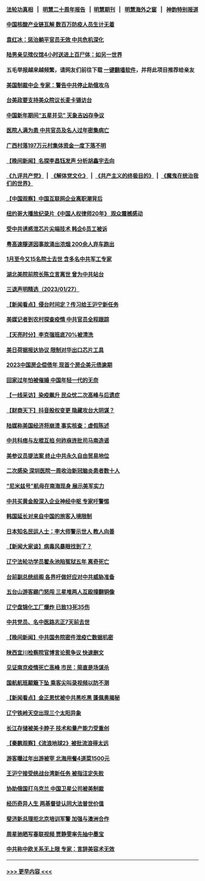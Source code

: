 #### [法轮功真相](https://github.com/gfw-breaker/truth/blob/master/README.md?t=0) &nbsp;&nbsp;|&nbsp;&nbsp; [明慧二十周年报告](https://github.com/gfw-breaker/mh-reports/blob/master/README.md?t=0) &nbsp;&nbsp;|&nbsp;&nbsp;[明慧期刊](https://github.com/gfw-breaker/mh-qikan) &nbsp;&nbsp;|&nbsp;&nbsp; [明慧海外之窗](https://github.com/gfw-breaker/mh-news/blob/master/README.md?t=0) &nbsp;&nbsp;|&nbsp;&nbsp; [神韵特别报道](https://github.com/gfw-breaker/mh-news/blob/master/shenyun.md?t=0)
#### [中国核酸产业链瓦解 数百万防疫人员生计无着](../pages/nsc413/n13917190.md?t=01290043) 
#### [袁红冰：惩治躺平官员无效 中共危机深化](../pages/nsc413/n13917207.md?t=01290043) 
#### [陆男亲见殡仪馆4小时送进上百尸体：如另一世界](../pages/nsc413/n13917046.md?t=01290043) 
#### 五毛举报越来越频繁，请网友们前往下载 [一键翻墙软件](https://github.com/gfw-breaker/ssr-accounts)，并将此项目推荐给亲友
#### [美国制裁中企 专家：警告中共停止助俄攻乌](../pages/nsc413/n13917128.md?t=01290043) 
#### [台美政要支持美众院议长麦卡锡访台](../pages/nsc413/n13917168.md?t=01290043) 
#### [中国新年期间“五星并见” 天象吉凶存争议](../pages/nsc413/n13917191.md?t=01290043) 
#### [医院人满为患 中共官员及名人过年密集病亡](../pages/nsc413/n13917127.md?t=01290043) 
#### [广西村落197万元村集体资金一度下落不明](../pages/nsc413/n13917137.md?t=01290043) 
#### [【晚间新闻】名探李昌钰发声 分析胡鑫宇去向](../pages/nsc413/n13917122.md?t=01290043) 
#### [《九评共产党》](https://github.com/begood0513/9ping.md/blob/master/README.md) &nbsp;|&nbsp; [《解体党文化》](../../../../jtdwh.md/blob/master/README.md)  &nbsp;|&nbsp; [《共产主义的终极目的》](../../../../gczydzjmd.md/blob/master/README.md) &nbsp;|&nbsp; [《魔鬼在统治我们的世界》](../../../../mgztzwmdsj.md/blob/master/README.md) 
#### [【中国观察】中国互联网企业离职潮背后](../pages/nsc413/n13917049.md?t=01290043) 
#### [纽约哥大播放纪录片《中国人权律师20年》 观众震撼感动](../pages/nsc413/n13917073.md?t=01290043) 
#### [受中共诱惑泄芯片尖端技术 韩企6员工被诉](../pages/nsc413/n13917101.md?t=01290043) 
#### [粤高速隧道因事故涌出浓烟 200余人弃车跑出](../pages/nsc413/n13916995.md?t=01290043) 
#### [1月至今又15名院士去世 含多名中共军工专家](../pages/nsc413/n13917156.md?t=01290043) 
#### [湖北美院前院长陈立言离世 曾为中共站台](../pages/nsc413/n13916979.md?t=01290043) 
#### [三退声明精选（2023/01/27）](../pages/nsc413/n13916999.md?t=01290043) 
#### [【新闻看点】侵台时间定？传习给王沪宁新任务](../pages/nsc413/n13916929.md?t=01290043) 
#### [美媒记者到农村探查疫情 中共官员全程跟踪](../pages/nsc413/n13916922.md?t=01290043) 
#### [【天亮时分】李克强班底70%被清洗](../pages/nsc413/n13916967.md?t=01290043) 
#### [美日荷据报达协议 限制对华出口芯片工具](../pages/nsc413/n13916908.md?t=01290043) 
#### [2023中国房企偿债年 现首个房企美元债逾期](../pages/nsc413/n13916905.md?t=01290043) 
#### [回家过年怕被催婚 中国年轻一代的无奈](../pages/nsc413/n13916898.md?t=01290043) 
#### [【一线采访】染疫飙升 民众忧二次高峰与后遗症](../pages/nsc413/n13916848.md?t=01290043) 
#### [【财商天下】抖音股权变更 隐藏攻台大阴谋？](../pages/nsc413/n13916852.md?t=01290043) 
#### [陆媒称美国经济将崩溃 事实核查：虚假陈述](../pages/nsc413/n13916657.md?t=01290043) 
#### [中共科痞与左棍互掐 何祚庥连批司马南造谣](../pages/nsc413/n13916869.md?t=01290043) 
#### [美参议员提法案 终止中共永久自由贸易地位](../pages/nsc413/n13916826.md?t=01290043) 
#### [二次感染 深圳医院一周收治新冠脑炎患者数十人](../pages/nsc413/n13916817.md?t=01290043) 
#### [“尼米兹号”航母在南海现身 展示美军实力](../pages/nsc413/n13916851.md?t=01290043) 
#### [中共买黄金股深入企业神经中枢 专家吁警惕](../pages/nsc413/n13916857.md?t=01290043) 
#### [韩国延长对来自中国的旅客入境限制](../pages/nsc413/n13916802.md?t=01290043) 
#### [日本知名民运人士：李大师警示世人 教人向善](../pages/nsc413/n13916627.md?t=01290043) 
#### [【新闻大家谈】病毒风暴眼找到了？](../pages/nsc413/n13916766.md?t=01290043) 
#### [辽宁法轮功学员翟永池陷冤狱五年 离奇死亡](../pages/nsc413/n13916049.md?t=01290043) 
#### [台前副总统组阁 各界吁做好应对中共威胁准备](../pages/nsc413/n13916413.md?t=01290043) 
#### [五台山游客踢门怒闯 三星堆两人互殴撞翻铜像](../pages/nsc413/n13916683.md?t=01290043) 
#### [辽宁盘锦化工厂爆炸 已致13死35伤](../pages/nsc413/n13916686.md?t=01290043) 
#### [中共党员、名中医路志正7天前去世](../pages/nsc413/n13916608.md?t=01290043) 
#### [【晚间新闻】中共国务院密件泄疫亡数据机密](../pages/nsc413/n13916632.md?t=01290043) 
#### [陕西宜川检察院官博言论惹争议 快速删文](../pages/nsc413/n13916568.md?t=01290043) 
#### [见证南京疫情死亡高峰 市民：简直是场谋杀](../pages/nsc413/n13916564.md?t=01290043) 
#### [国航航班颠簸下坠 乘客尖叫录视频以防不测](../pages/nsc413/n13916575.md?t=01290043) 
#### [【新闻看点】金正恩忧被中共黑吃黑 蓬佩奥揭秘](../pages/nsc413/n13916307.md?t=01290043) 
#### [辽宁铁岭天空出现三个太阳异象](../pages/nsc413/n13916408.md?t=01290043) 
#### [长江存储被美卡脖子 技术和量产能力受重创](../pages/nsc413/n13916234.md?t=01290043) 
#### [【秦鹏观察】《流浪地球2》被批流浪得太远](../pages/nsc413/n13916326.md?t=01290043) 
#### [游客曝过年出游被宰 北海用餐4道菜1500元](../pages/nsc413/n13916367.md?t=01290043) 
#### [王沪宁接受统战台湾新任务 被指注定失败](../pages/nsc413/n13916244.md?t=01290043) 
#### [协助俄国打乌克兰 中国卫星公司被美制裁](../pages/nsc413/n13916289.md?t=01290043) 
#### [经历奇异人生 两基督徒认同大法普世价值](../pages/nsc413/n13916303.md?t=01290043) 
#### [斐济新总理拒北京培训军警 加强与澳洲合作](../pages/nsc413/n13916324.md?t=01290043) 
#### [周星驰晒写春联视频 贾静雯率先抽中墨宝](../pages/nsc413/n13916305.md?t=01290043) 
#### [中共称中欧关系无上限 专家：言辞美容术无效](../pages/nsc413/n13916236.md?t=01290043) 

----
#### [ >>> 更早内容 <<< ](../indexes/nsc413-earlier.md)
